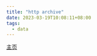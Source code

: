 ```yaml
---
title: "http archive"
date: 2023-03-19T10:08:11+08:00
tags:
  - data
---
```


[主页](https://httparchive.org/)
